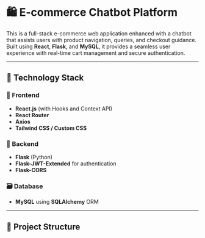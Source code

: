 # 🛍️ E-commerce Chatbot Platform

This is a full-stack e-commerce web application enhanced with a chatbot that assists users with product navigation, queries, and checkout guidance. Built using **React**, **Flask**, and **MySQL**, it provides a seamless user experience with real-time cart management and secure authentication.

---

## 🔧 Technology Stack

### 🚀 Frontend
- **React.js** (with Hooks and Context API)
- **React Router**
- **Axios**
- **Tailwind CSS / Custom CSS**

### 🧠 Backend
- **Flask** (Python)
- **Flask-JWT-Extended** for authentication
- **Flask-CORS**

### 🗃️ Database
- **MySQL** using **SQLAlchemy** ORM

---

## 📁 Project Structure

